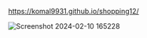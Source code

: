 https://komal9931.github.io/shopping12/


![Screenshot 2024-02-10 165228](https://github.com/user-attachments/assets/e818d112-3d48-421f-8492-a6c735ecab34)
